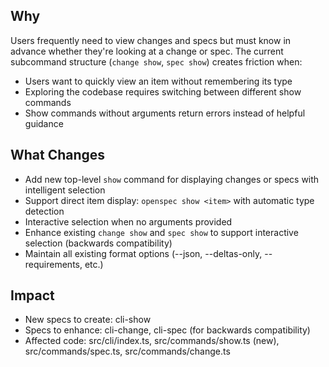 ## Why

Users frequently need to view changes and specs but must know in advance whether they're looking at a change or spec. The current subcommand structure (`change show`, `spec show`) creates friction when:
- Users want to quickly view an item without remembering its type
- Exploring the codebase requires switching between different show commands
- Show commands without arguments return errors instead of helpful guidance

## What Changes

- Add new top-level `show` command for displaying changes or specs with intelligent selection
- Support direct item display: `openspec show <item>` with automatic type detection
- Interactive selection when no arguments provided
- Enhance existing `change show` and `spec show` to support interactive selection (backwards compatibility)
- Maintain all existing format options (--json, --deltas-only, --requirements, etc.)

## Impact

- New specs to create: cli-show
- Specs to enhance: cli-change, cli-spec (for backwards compatibility)
- Affected code: src/cli/index.ts, src/commands/show.ts (new), src/commands/spec.ts, src/commands/change.ts